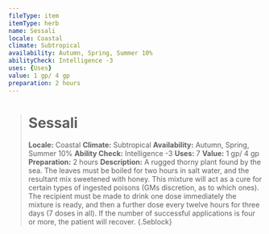 ```yaml
---
fileType: item
itemType: herb
name: Sessali
locale: Coastal
climate: Subtropical
availability: Autumn, Spring, Summer 10%
abilityCheck: Intelligence -3
uses: {Uses}
value: 1 gp/ 4 gp
preparation: 2 hours
---
```

>#  Sessali
>
> **Locale:** Coastal
> **Climate:** Subtropical
> **Availability:** Autumn, Spring, Summer 10%
> **Ability Check:** Intelligence -3
> **Uses:** 7
> **Value:** 1 gp/ 4 gp
> **Preparation:** 2 hours
> **Description:** A rugged thorny plant found by the sea. The leaves must be boiled for two hours in salt water, and the resultant mix sweetened with honey. This mixture will act as a cure for certain types of ingested poisons (GMs discretion, as to which ones). The recipient must be made to drink one dose immediately the mixture is ready, and then a further dose every twelve hours for three days (7 doses in all). If the number of successful applications is four or more, the patient will recover.
{.5eblock}

